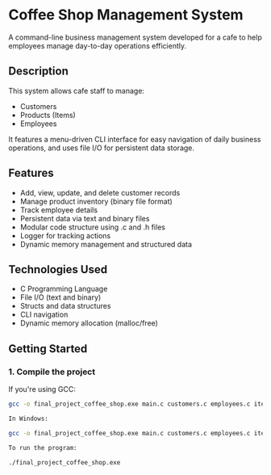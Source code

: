 # Coffee Shop Management System

A command-line business management system developed for a cafe to help employees manage day-to-day operations efficiently.

## Description

This system allows cafe staff to manage:

- Customers  
- Products (Items)  
- Employees  

It features a menu-driven CLI interface for easy navigation of daily business operations, and uses file I/O for persistent data storage.

## Features

- Add, view, update, and delete customer records
- Manage product inventory (binary file format)
- Track employee details
- Persistent data via text and binary files
- Modular code structure using .c and .h files
- Logger for tracking actions
- Dynamic memory management and structured data

## Technologies Used

- C Programming Language
- File I/O (text and binary)
- Structs and data structures
- CLI navigation
- Dynamic memory allocation (malloc/free)


## Getting Started

### 1. Compile the project

If you're using GCC:

```bash
gcc -o final_project_coffee_shop.exe main.c customers.c employees.c items.c logger.c menu.c

In Windows: 

gcc -o final_project_coffee_shop.exe main.c customers.c employees.c items.c logger.c menu.c

To run the program:

./final_project_coffee_shop.exe